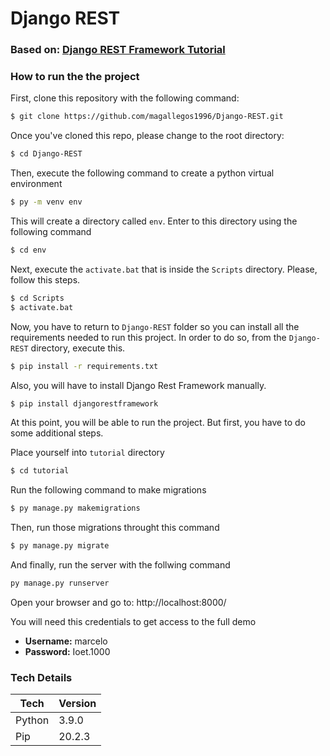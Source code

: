 # Django REST
### Based on: [Django REST Framework Tutorial](https://www.django-rest-framework.org/tutorial/1-serialization/)
 
 ### How to run the the project
 
 First, clone this repository with the following command:
 ```sh
$ git clone https://github.com/magallegos1996/Django-REST.git
```
Once you've cloned this repo, please change to the root directory:
 ```sh
$ cd Django-REST
```
Then, execute the following command to create a python virtual environment
 ```sh
$ py -m venv env
```
This will create a directory called  ```env```. Enter to this directory using the following command
 ```sh
$ cd env
```
Next, execute the  ```activate.bat``` that is inside the ```Scripts``` directory. Please, follow this steps.
 ```sh
$ cd Scripts
$ activate.bat
```
Now, you have to return to ```Django-REST``` folder so you can install all the requirements needed to run this project. In order to do so, from the ```Django-REST``` directory, execute this.
 ```sh
$ pip install -r requirements.txt
```
Also, you will have to install Django Rest Framework manually.
 ```sh
$ pip install djangorestframework
```
At this point, you will be able to run the project. But first, you have to do some additional steps. 

Place yourself into ```tutorial``` directory
 ```sh
$ cd tutorial
```
Run the following command to make migrations
 ```sh
$ py manage.py makemigrations
```
Then, run those migrations throught this command
```sh
$ py manage.py migrate
```
And finally, run the server with the follwing command
 ```sh
py manage.py runserver
```
Open your browser and go to: http://localhost:8000/

You will need this credentials to get access to the full demo

* **Username:** marcelo
* **Password:** Ioet.1000

### Tech Details
| Tech | Version |
| ------ | ------ |
| Python | 3.9.0 |
| Pip | 20.2.3 |
